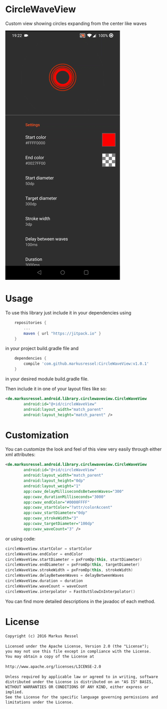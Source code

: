 # CircleWaveView
Custom view showing circles expanding from the center like waves

![CircleWaveView Demo](demo.gif)

# Usage

To use this library just include it in your dependencies using

```groovy
    repositories {
        ...
        maven { url "https://jitpack.io" }
    }
```
    
in your project build.gradle file and

```groovy
    dependencies {
        compile 'com.github.markusressel:CircleWaveView:v1.0.1'
    }
```
    
in your desired module build.gradle file.

Then include it in one of your layout files like so:

```xml
<de.markusressel.android.library.circlewaveview.CircleWaveView
        android:id="@+id/circleWaveView"
        android:layout_width="match_parent"
        android:layout_height="match_parent" />
```

# Customization

You can customize the look and feel of this view very easily through either xml attributes:

```xml
<de.markusressel.android.library.circlewaveview.CircleWaveView
        android:id="@+id/circleWaveView"
        android:layout_width="match_parent"
        android:layout_height="0dp"
        android:layout_weight="1"
        app:cwav_delayMillisecondsBetweenWaves="300"
        app:cwav_durationMilliseconds="3000"
        app:cwav_endColor="#0000FFFF"
        app:cwav_startColor="?attr/colorAccent"
        app:cwav_startDiameter="0dp"
        app:cwav_strokeWidth="3"
        app:cwav_targetDiameter="100dp"
        app:cwav_waveCount="3" />
```

or using code:

```kotlin
circleWaveView.startColor = startColor
circleWaveView.endColor = endColor
circleWaveView.startDiameter = pxFromDp(this, startDiameter)
circleWaveView.endDiameter = pxFromDp(this, targetDiameter)
circleWaveView.strokeWidth = pxFromDp(this, strokeWidth)
circleWaveView.delayBetweenWaves = delayBetweenWaves
circleWaveView.duration = duration
circleWaveView.waveCount = waveCount
circleWaveView.interpolator = FastOutSlowInInterpolator()
```

You can find more detailed descriptions in the javadoc of each method.


# License

    Copyright (c) 2016 Markus Ressel
    
    Licensed under the Apache License, Version 2.0 (the "License");
    you may not use this file except in compliance with the License.
    You may obtain a copy of the License at
    
    http://www.apache.org/licenses/LICENSE-2.0
    
    Unless required by applicable law or agreed to in writing, software
    distributed under the License is distributed on an "AS IS" BASIS,
    WITHOUT WARRANTIES OR CONDITIONS OF ANY KIND, either express or implied.
    See the License for the specific language governing permissions and
    limitations under the License.
